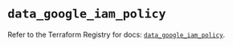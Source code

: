 # `data_google_iam_policy`

Refer to the Terraform Registry for docs: [`data_google_iam_policy`](https://registry.terraform.io/providers/hashicorp/google-beta/6.49.0/docs/data-sources/google_iam_policy).
